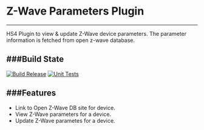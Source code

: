 # Z-Wave Parameters Plugin
-----------
HS4 Plugin to view & update Z-Wave device parameters. The parameter information is fetched from open z-wave database.

###Build State
-----------
[![Build Release](https://github.com/dk307/HSPI_ZWaveParameters/actions/workflows/buildrelease.yml/badge.svg)](https://github.com/dk307/HSPI_ZWaveParameters/actions/workflows/buildrelease.yml)
[![Unit Tests](https://github.com/dk307/HSPI_ZWaveParameters/actions/workflows/tests.yml/badge.svg)](https://github.com/dk307/HSPI_ZWaveParameters/actions/workflows/tests.yml)

###Features
-----------
* Link to Open Z-Wave DB site for device.
* View Z-Wave parameters for a device.
* Update Z-Wave parametes for a device.




 